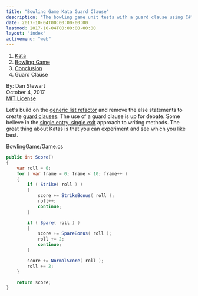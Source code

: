 ```yaml
---
title: "Bowling Game Kata Guard Clause"
description: "The bowling game unit tests with a guard clause using C#"
date: 2017-10-04T00:00:00-00:00
lastmod: 2017-10-04T00:00:00-00:00
layout: "index"
activemenu: "web"
---
```


<nav aria-label="breadcrumb">
  <ol class="breadcrumb">
    <li class="breadcrumb-item"><a href="/post/kata">Kata</a></li>
    <li class="breadcrumb-item"><a href="/post/bowlinggame">Bowling Game</a></li>
    <li class="breadcrumb-item"><a href="/post/bowlinggame-conclusion">Conclusion</a></li>
    <li class="breadcrumb-item">Guard Clause</li>
  </ol>
</nav>

By: Dan Stewart\
October 4, 2017\
[MIT License](https://mit-license.org)

Let's build on the [generic list refactor](/post/bowlinggame-genericlist/) and
remove the else statements to create 
[guard clauses](https://www.refactoring.com/catalog/replaceNestedConditionalWithGuardClauses.html). 
The use of a guard clause is up for debate. Some believe
in the [single entry, single exit](http://wiki.c2.com/?SingleFunctionExitPoint) approach to writing methods. 
The great thing about Katas is that you can experiment and see which you like best.

BowlingGame/Game.cs

```csharp
public int Score()
{
    var roll = 0;
    for ( var frame = 0; frame < 10; frame++ )
    {
        if ( Strike( roll ) )
        {
            score += StrikeBonus( roll );
            roll++;
            continue;
        }

        if ( Spare( roll ) )
        {
            score += SpareBonus( roll );
            roll += 2;
            continue;
        }

        score += NormalScore( roll );
        roll += 2;
    }

    return score;
}
```